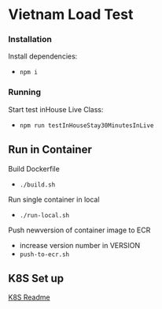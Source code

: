 # Vietnam Load Test

### Installation

Install dependencies:

- `npm i`

### Running

Start test inHouse Live Class:

- `npm run testInHouseStay30MinutesInLive`

## Run in Container

Build Dockerfile

- `./build.sh`

Run single container in local

- `./run-local.sh`

Push newversion of container image to ECR

- increase version number in VERSION
- `push-to-ecr.sh`

## K8S Set up

[K8S Readme](k8s/README.md)